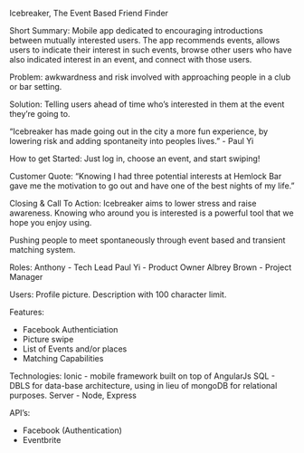 Icebreaker, The Event Based Friend Finder

Short Summary: Mobile app dedicated to encouraging introductions between mutually interested users. The app recommends events, allows users to indicate their interest in such events, browse other users who have also indicated interest in an event, and connect with those users.

Problem: awkwardness and risk involved with approaching people in a club or bar setting.

Solution: Telling users ahead of time who’s interested in them at the event they’re going to.

“Icebreaker has made going out in the city a more fun experience, by lowering risk and adding spontaneity into peoples lives.” - Paul Yi

How to get Started: Just log in, choose an event, and start swiping!

Customer Quote: “Knowing I had three potential interests at Hemlock Bar gave me the motivation to go out and have one of the best nights of my life.” 

Closing & Call To Action: Icebreaker aims to lower stress and raise awareness. Knowing who around you is interested is a powerful tool that we hope you enjoy using.

Pushing people to meet spontaneously through event based and transient matching system. 

Roles: 
Anthony - Tech Lead
Paul Yi - Product Owner
Albrey Brown - Project Manager

Users:
Profile picture.
Description with 100 character limit.

Features: 
-  Facebook Authenticiation
-  Picture swipe
-  List of Events and/or places
-  Matching Capabilities

Technologies:
Ionic - mobile framework built on top of AngularJs
SQL - DBLS for data-base architecture, using in lieu of mongoDB for relational purposes.
Server - Node, Express


API’s:
- Facebook (Authentication)
- Eventbrite 